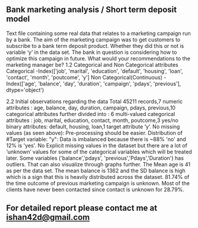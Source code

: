 ## Bank marketing analysis / Short term deposit model
Text file containing some real data that relates to a marketing campaign run by a bank. The aim of the marketing campaign was to get customers to subscribe to a bank term deposit product. Whether they did this or not is variable ‘y’ in the data set.
The bank in question is considering how to optimize this campaign in future. What would your recommendations to the marketing manager be?
1.2 Categorical and Non Categorical attributes
Categorical -Index(['job', 'marital', 'education', 'default', 'housing', 'loan', 'contact', 'month', 'poutcome', 'y']
Non Categorical(Continuous) - Index(['age', 'balance', 'day', 'duration', 'campaign', 'pdays', 'previous'], dtype='object')

2.2 Initial observations regarding the data
Total 45211 records,7 numeric attributes : age, balance, day, duration, campaign, pdays, previous,10 categorical attributes further divided into : 6 multi-valued categorical attributes : job, marital, education, contact, month, poutcome,3 yes/no binary attributes: default, housing, loan,1 target attribute ‘y’.
No missing values (as seen above): Pre-processing should be easier.
Distribution of #Target variable: "y": Data is imbalanced because there is ~88% 'no' and
12% is 'yes'.
No Explicit missing values in the dataset but there are a lot of ‘unknown’ values for some of
the categorical variables which will be treated later.
Some variables ('balance','pdays', 'previous','Pdays','Duration') has outliers. That can also
visualize through graphs further.
The Mean age is 41 as per the data set. The mean balance is 1362 and the SD balance is high
which is a sign that this is heavily distributed across the dataset.
81.74% of the time outcome of previous marketing campaign is unknown.
Most of the clients have never been contacted since contact is unknown for 28.79%.

## For detailed report please contact me at ishan42d@gmail.com
